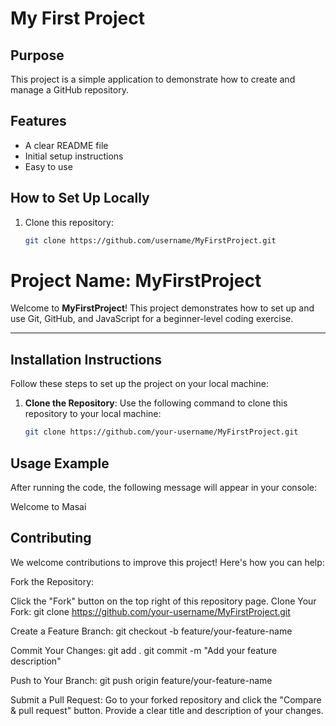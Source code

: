 # My First Project

## Purpose
This project is a simple application to demonstrate how to create and manage a GitHub repository.

## Features
- A clear README file
- Initial setup instructions
- Easy to use

## How to Set Up Locally
1. Clone this repository:
   ```bash
   git clone https://github.com/username/MyFirstProject.git

# Project Name: MyFirstProject

Welcome to **MyFirstProject**! This project demonstrates how to set up and use Git, GitHub, and JavaScript for a beginner-level coding exercise.

---

## Installation Instructions

Follow these steps to set up the project on your local machine:

1. **Clone the Repository**:
   Use the following command to clone this repository to your local machine:
   ```bash
   git clone https://github.com/your-username/MyFirstProject.git

## Usage Example
   After running the code, the following message will appear in your console:

   Welcome to Masai

## Contributing
We welcome contributions to improve this project! Here's how you can help:

Fork the Repository:

Click the "Fork" button on the top right of this repository page.
Clone Your Fork:
git clone https://github.com/your-username/MyFirstProject.git

Create a Feature Branch:
git checkout -b feature/your-feature-name

Commit Your Changes:
git add .
git commit -m "Add your feature description"

Push to Your Branch:
git push origin feature/your-feature-name

Submit a Pull Request:
Go to your forked repository and click the "Compare & pull request" button.
Provide a clear title and description of your changes.
